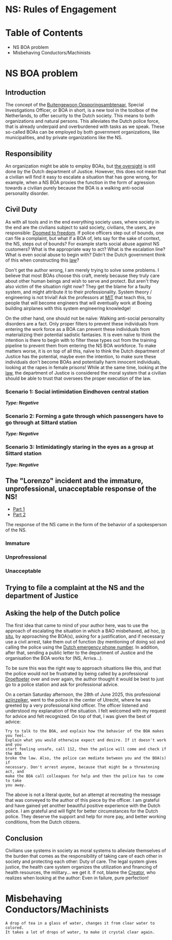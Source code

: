 # NS: Rules of Engagement

# Table of Contents

* NS BOA problem
* Misbehaving Conductors/Machinists

# NS BOA problem

## Introduction

The concept of
the [Buitengewoon Opsporingsambtenaar](https://en.wikipedia.org/wiki/Special_Investigations_Officer_(The_Netherlands)),
Special Investigations Officer, or BOA in short, is a new tool in the toolbox of
the Netherlands,
to offer security to the Dutch society. This means to both organizations and
natural persons.
This alleviates the Dutch police force, that is already underpaid and
overburdened with tasks as we speak. These so-called BOAs can be employed by
both government organizations, like municipalities, and by private organizations
like the NS.

## Responsibility

An organization might be able to employ BOAs, but
[the oversight](https://wetten.overheid.nl/BWBR0039766/2024-01-01)
is still done by the Dutch department of Justice. However, this does not mean
that a civilian
will
find it easy to escalate a situation that has gone wrong, for example, when a NS
BOA
proxies the function in the form of agression towards a civilian purely because
the BOA is a walking anti-social personality disorder.

## Civil Duty

As with all tools and in the end everything society uses, where society in the
end are the civilians subject to said society,
civilians, the users, are
responsible: [Doomed to freedom](https://en.wikipedia.org/wiki/Bad_faith_(existentialism)).
If police officers step out of bounds, one can file a complaint, but what if a
BOA of, lets say for the sake of context, the NS, steps out of bounds? For
example starts social abuse against NS customers?
What is the appropriate way to act? What is the escalation line? What is even
social abuse to begin with? Didn't the Dutch government think of this when
constructing this [law](https://wetten.overheid.nl/BWBR0039766/2024-01-01)?

Don't get the author wrong, I am merely trying to solve some problems. I believe
that most BOAs choose this craft, merely because they truly care about other
human beings and wish to serve and protect. But aren't they also victim of the
situation right now? They get the blame for a faulty system, and might attribute
it to their professionality. System theory / engineering is not trivial! Ask
the professors at [MIT](https://xpro.mit.edu/programs/program-v1:xPRO+SysEngx/)
that teach this, to people that will become engineers that will eventually work
at Boeing building airplanes with this system engineering knowledge!

On the other hand, one should not be naïve: Walking anti-social personality
disorders are a fact. Only proper filters to prevent these individuals from
entering the work force as a BOA can prevent these individuals from
materializing their potential sadistic fantasies. It is even naïve to think the
intention is there to begin with to filter these types out from the training
pipeline to prevent them from entering the NS BOA workforce. To make matters
worse, it is on top of all this, naïve to think the Dutch department of Justice
has the potential, maybe even the intention, to make sure these individuals
don't become BOAs and potentially harm innocent individuals, looking at the
rapes in female prisons! While at the same time, looking at the
[law](https://wetten.overheid.nl/BWBR0039766/2024-01-01), the department of
Justice is considered the moral system that a civilian should be able to trust
that oversees the proper execution of the law.

### Scenario 1: Social intimidation Eindhoven central station

__*Type: Negative*__

### Scenario 2: Forming a gate through which passengers have to go through at Sittard station

__*Type: Negative*__

### Scenario 3: Intimidatingly staring in the eyes as a group at Sittard station

__*Type: Negative*__

## The "Lorenzo" incident and the immature, unprofessional, unacceptable response of the NS!

* [Part 1](https://www.youtube.com/watch?v=GEH__OtnnDU)
* [Part 2](https://www.youtube.com/watch?v=h7ZdHOFo4WU)

The response of the NS came in the form of the behavior of a spokesperson of the
NS.

### Immature

### Unprofressional

### Unacceptable

###    

## Trying to file a complaint at the NS and the department of Justice

## Asking the help of the Dutch police

The first idea that came to mind of your author here, was to use the approach of
escalating the situation in which a BAO misbehaved, ad hoc,
[in situ](https://en.wikipedia.org/wiki/In_situ), by approaching the BOA(s),
asking for a justification,
and if necessary use a civil arrest, take them out of function (by mentioning of
doing so) and calling the police using the
[Dutch emergency phone number](https://en.wikipedia.org/wiki/112_(emergency_telephone_number)).
In addition, after that, sending a public letter to the department of Justice
and the organisation
the BOA works for (NS, Arriva...).

To be sure this was the right way to approach situations like this, and that the
police
would not be frustrated by being called by a
professional [Droeftoeter](https://en.wiktionary.org/wiki/droeftoeter) over and
over again,
the author thought it would be best to just go to a police station and ask for
professional advice.

On a certain Saturday afternoon, the 28th of June 2025, this professional
[azijnzeiker](https://nl.wiktionary.org/wiki/azijnzeiker), went to the police in
the center of Utrecht, where he was greeted by a very professional kind officer.
The officer listened and understood my explanation of the situation. I felt
welcomed with
my request for advice and felt recognized. On top of that, I was given the best
of
advice:

```quote
Try to talk to the BOA, and explain how the behavior of the BOA makes you feel.
Explain what you would otherwise expect and desire. If it doesn't work and you
start feeling unsafe, call 112, then the police will come and check if the BOA
broke the law. Also, the police can mediate between you and the BOA(s) if
necessary. Don't arrest anyone, because that might be a threatening act, and
make the BOA call colleagues for help and then the police has to come to take
you away. 
```

The above is not a literal quote, but an attempt at recreating the message that
was conveyed to the author of this piece by the officer. I am grateful and have
gained yet another beautiful positive experience with the Dutch police.
I am grateful and will fight for better circumstances for the Dutch police. They
deserve the support and help for more pay, and better working conditions, from
the Dutch citizens.

## Conclusion

Civilians use systems in society as moral systems to alleviate themselves of the
burden that comes as the responsibility of taking care of each other in society
and protecting each other: Duty of care. The legal system gives justice, the
health care system organizes the utilization and financing of health resources,
the military... we get it. If not, blame
the [Creator](https://en.wikipedia.org/wiki/God), who realizes when looking at
the author: Even in failure, pure perfection!

# Misbehaving Conductors/Machinists

    A drop of tea in a glass of water, changes it from clear water to colored.
    It takes a lot of drops of water, to make it crystal clear again.

